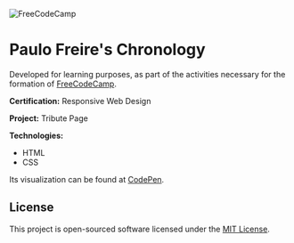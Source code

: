 ![FreeCodeCamp](https://camo.githubusercontent.com/60c67cf9ac2db30d478d21755289c423e1f985c6/68747470733a2f2f73332e616d617a6f6e6177732e636f6d2f66726565636f646563616d702f776964652d736f6369616c2d62616e6e65722e706e67)

# Paulo Freire's Chronology

Developed for learning purposes, as part of the activities necessary for the formation of 
[FreeCodeCamp](https://freecodecamp.org).

**Certification:** Responsive Web Design

**Project:** Tribute Page

**Technologies:**
* HTML
* CSS

Its visualization can be found at [CodePen](https://codepen.io/leaomachado/full/PoPKadr).

## License

This project is open-sourced software licensed under the [MIT License](LICENSE.md).
